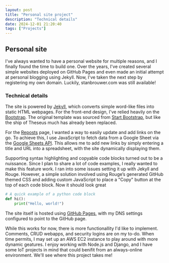 ```yaml
---
layout: post
title: "Personal site project"
description: "Technical details"
date: 2024-12-01 21:20:40
tags: ["Projects"]
---
```


<h2 class="section-heading">Personal site</h2>

I've always wanted to have a personal website for multiple reasons, and I finally found the time to build one. Over the years, I've created several simple websites deployed on GitHub Pages and even made an initial attempt at personal blogging using Jekyll. Now, I've taken the next step by registering my own domain. Luckily, stanbrouwer.com was still available!

<h3 class="section-heading">Technical details</h3>

The site is powered by <a href="https://jekyllrb.com/">Jekyll</a>, which converts simple word-like files into static HTML webpages. For the front-end design, I've relied heavily on the <a href="https://getbootstrap.com/">Bootstrap</a>. The original template was sourced from <a href="https://github.com/startbootstrap/startbootstrap-clean-blog">Start Bootstrap</a>, but like the ship of Theseus much has already been replaced.

For the <a href="https://stanbrouwer.com/reposts.html">Reposts</a> page, I wanted a way to easily update and add links on the go. To achieve this, I use JavaScript to fetch data from a Google Sheet via the <a href="https://developers.google.com/sheets/api/reference/rest">Google Sheets API</a>. This allows me to add new links by simply entering a title and URL into a spreadsheet, with the site dynamically displaying them.

Supporting syntax highlighting and copyable code blocks turned out to be a nuissance. Since I plan to share a lot of code examples, I really wanted to make this feature work. I ran into some issues setting it up with Jekyll and Rouge. However, a simple solution involved using Rouge’s generated GitHub themed CSS and adding custom JavaScript to place a "Copy" button at the top of each code block. Now it should look great

```python
# A quick example of a python code block
def hi():
    print("Hello, world!")
```

The site itself is hosted using <a href="https://docs.github.com/en/pages/setting-up-a-github-pages-site-with-jekyll/creating-a-github-pages-site-with-jekyll">GitHub Pages</a>, with my DNS settings configured to point to the GitHub page. 

While this works for now, there is more functionallity I'd like to implement. Comments, CRUD webapps, and security logins are on my to-do. When time permits, I may set up an AWS EC2 instance to play around with more dynamic geatures. I enjoy working with Node.js and Django, and I have some IoT projects in mind that could benifit from an always-online environment. We'll see where this project takes me!

